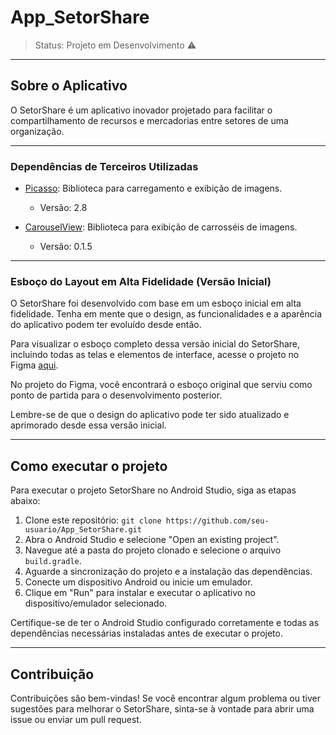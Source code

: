 # App_SetorShare

> Status: Projeto em Desenvolvimento ⚠️

---

## Sobre o Aplicativo
O SetorShare é um aplicativo inovador projetado para facilitar o compartilhamento de recursos e mercadorias entre setores de uma organização.

---

### Dependências de Terceiros Utilizadas

- [Picasso](https://github.com/square/picasso): Biblioteca para carregamento e exibição de imagens.
  - Versão: 2.8

- [CarouselView](https://github.com/sayyam/carouselview): Biblioteca para exibição de carrosséis de imagens.
  - Versão: 0.1.5

---

### Esboço do Layout em Alta Fidelidade (Versão Inicial)

O SetorShare foi desenvolvido com base em um esboço inicial em alta fidelidade. Tenha em mente que o design, as funcionalidades e a aparência do aplicativo podem ter evoluído desde então.

Para visualizar o esboço completo dessa versão inicial do SetorShare, incluindo todas as telas e elementos de interface, acesse o projeto no Figma [aqui](https://www.figma.com/file/xTYVIMQ5oblGzLNFRwGM3E/Projeto_Almox_Kau%C3%A3?type=design&node-id=0-1&t=JRXm61IHqq8qjSb2-0).

No projeto do Figma, você encontrará o esboço original que serviu como ponto de partida para o desenvolvimento posterior.

Lembre-se de que o design do aplicativo pode ter sido atualizado e aprimorado desde essa versão inicial.

---

## Como executar o projeto

Para executar o projeto SetorShare no Android Studio, siga as etapas abaixo:

1. Clone este repositório: `git clone https://github.com/seu-usuario/App_SetorShare.git`
2. Abra o Android Studio e selecione "Open an existing project".
3. Navegue até a pasta do projeto clonado e selecione o arquivo `build.gradle`.
4. Aguarde a sincronização do projeto e a instalação das dependências.
5. Conecte um dispositivo Android ou inicie um emulador.
6. Clique em "Run" para instalar e executar o aplicativo no dispositivo/emulador selecionado.

Certifique-se de ter o Android Studio configurado corretamente e todas as dependências necessárias instaladas antes de executar o projeto.

---

## Contribuição

Contribuições são bem-vindas! Se você encontrar algum problema ou tiver sugestões para melhorar o SetorShare, sinta-se à vontade para abrir uma issue ou enviar um pull request.




